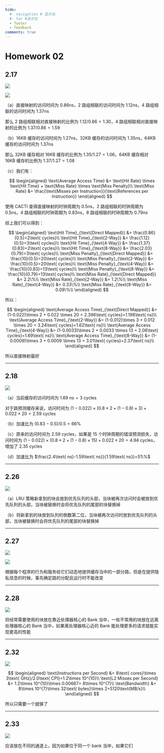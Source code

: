 ```yaml
---
hide:
  #- navigation # 显示右
  #- toc #显示左
  - footer
  - feedback
comments: true
--- 
```


# Homework 02

## 2.17

![](../../../assets/Pasted%20image%2020250415132238.png)

![](../../../assets/Pasted%20image%2020250415132250.png)

（a）直接映射的访问时间为 0.86ns，2 路组相联的访问时间为 1.12ns，4 路组相联的访问时间为 1.37ns

那么 2 路组相联相对直接映射的比例为 $1.12/0.86=1.30$，4 路组相联相对直接映射的比例为 $1.37/0.86=1.59$

（b）16KB 缓存的访问时间为 1.27ns，32KB 缓存的访问时间为 1.35ns，64KB 缓存的访问时间为 1.37ns

那么 32KB 缓存相对 16KB 缓存的比例为 $1.35/1.27=1.06$，64KB 缓存相对 16KB 缓存的比例为 $1.37/1.27=1.08$

（c）我们有：

$$
\begin{aligned}
\text{Average Access Time} &= \text{Hit Rate} \times \text{Hit Time} + \text{Miss Rate} \times \text{Miss Penalty}\\
\text{Miss Rate} &= \frac{\text{Misses per Instruction}}{\text{References per Instruction}}
\end{aligned}
$$

使用 CACTI 查得直接映射的时钟周期为 0.5ns，2 路组相联的时钟周期为 0.5ns，4 路组相联的时钟周期为 0.83ns，8 路组相联的时钟周期为 0.79ns

综上我们可以得到：

$$
\begin{aligned}
\text{Hit Time}_{\text{Direct Mapped}} &= \frac{0.86}{0.5}=2\text{ cycles}\\
\text{Hit Time}_{\text{2-Way}} &= \frac{1.12}{0.5}=3\text{ cycles}\\
\text{Hit Time}_{\text{4-Way}} &= \frac{1.37}{0.83}=2\text{ cycles}\\
\text{Hit Time}_{\text{8-Way}} &= \frac{2.03}{0.79}=3\text{ cycles}\\
\text{Miss Penalty}_{\text{Direct Mapped}} &= \frac{10}{0.5}=20\text{ cycles}\\
\text{Miss Penalty}_{\text{2-Way}} &= \frac{10}{0.5}=20\text{ cycles}\\
\text{Miss Penalty}_{\text{4-Way}} &= \frac{10}{0.83}=13\text{ cycles}\\
\text{Miss Penalty}_{\text{8-Way}} &= \frac{10}{0.79}=13\text{ cycles}\\
\text{Miss Rate}_{\text{Direct Mapped}} &=  2.2\%\\
\text{Miss Rate}_{\text{2-Way}} &=  1.2\%\\
\text{Miss Rate}_{\text{4-Way}} &=  0.33\%\\
\text{Miss Rate}_{\text{8-Way}} &=  0.09\%\\
\end{aligned}
$$

所以：

$$
\begin{aligned}
\text{Average Access Time}_{\text{Direct Mapped}} &= (1-0.022)\times 2 + 0.022 \times 20 = 2.396\text{ cycles}=1.198\text{ ns}\\
\text{Average Access Time}_{\text{2-Way}} &= (1-0.012)\times 3 + 0.012 \times 20 = 3.24\text{ cycles}=1.62\text{ ns}\\
\text{Average Access Time}_{\text{4-Way}} &= (1-0.0033)\times 2 + 0.0033 \times 13 = 2.06\text{ cycles}=1.69\text{ ns}\\
\text{Average Access Time}_{\text{8-Way}} &= (1-0.0009)\times 3 + 0.0009 \times 13 = 3.01\text{ cycles}=2.37\text{ ns}\\
\end{aligned}
$$

所以直接映射最好
***
## 2.18

![](../../../assets/Pasted%20image%2020250415163456.png)

（a）当前缓存的访问时间为 $1.69\text{ ns}=3\text{ cycles}$

对于路预测缓存来说，访问时间为 $(1-0.022)\times (0.8\times 2+(1-0.8)\times 3)+0.022\times 20=2.59\text{ cycles}$

（b）加速比为 $(0.83-0.5)/0.5=66\%$

（c）原来的访问时间为 $2.59\text{ cycles}$，如果是 15 个时钟周期的错误预测损失，访问时间为 $(1-0.022)\times (0.8\times 2+(1-0.8)\times 15)+0.022\times 20=4.94\text{ cycles}$，增加了 $2.35\text{ cycles}$

（d）加速比为 $\frac{2.4\text{ ns}-1.59\text{ ns}}{1.59\text{ ns}}=51\%$
***
## 2.26

![](../../../assets/Pasted%20image%2020250415213036.png)

（a）LRU 策略新拿到的块会放到优先队列的头部，当块被再次访问时会被放到优先队列的头部，当块被替换时会将优先队列的尾部的块替换掉

（b）将新拿到的块放到队列的倒数第二位，当块被再次访问时放到优先队列的头部，当块被替换时会将优先队列的尾部的块替换掉
***
## 2.27

![](../../../assets/Pasted%20image%2020250415220328.png)

![](../../../assets/Pasted%20image%2020250415220638.png)

根据每个程序的行为和服务给它们动态地提供缓存当中的一部分路，但是在提供隐私信息的时候，事先确定路的分配且运行时不能改变
***
## 2.28

![](../../../assets/Pasted%20image%2020250415221716.png)

将经常需要使用的块放在靠近处理器核心的 Bank 当中，一些不常用的块放在远离处理器核心的 Bank 当中，如果离处理器核心近的 Bank 能处理更多的请求就能实现更高的性能
***
## 2.32

![](../../../assets/Pasted%20image%2020250415222254.png)

$$
\begin{aligned}
\text{Instructions per Second} &= 8\text{ cores}\times 3\text{ GHz}/2.0\text{ CPI}=1.2\times 10^{10}\\
\text{L2 Misses per Second} &= 1.2\times 10^{10}\times 0.00667= 8\times 10^{7}\\
\text{Bandwidth} &= 8\times 10^{7}\times 32\text{ bytes}\times 2=5120\text{MB/s}\\
\end{aligned}
$$

所以只需要一个就够了
***
## 2.33

![](../../../assets/Pasted%20image%2020250415223306.png)

应该放在不同的通道上，因为如果位于同一个 bank 当中，如果它们







